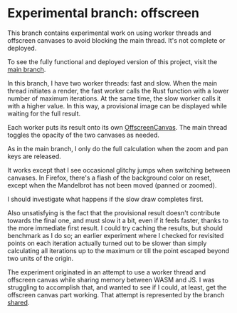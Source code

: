 # Experimental branch: offscreen

This branch contains experimental work on using worker threads and offscreen canvases to avoid blocking the main thread. It's not complete or deployed.

To see the fully functional and deployed version of this project, visit the [main branch](https://github.com/pjtunstall/almondala).

In this branch, I have two worker threads: fast and slow. When the main thread initiates a render, the fast worker calls the Rust function with a lower number of maximum iterations. At the same time, the slow worker calls it with a higher value. In this way, a provisional image can be displayed while waiting for the full result.

Each worker puts its result onto its own [OffscreenCanvas](https://developer.mozilla.org/en-US/docs/Web/API/OffscreenCanvas). The main thread toggles the opacity of the two canvases as needed.

As in the main branch, I only do the full calculation when the zoom and pan keys are released.

It works except that I see occasional glitchy jumps when switching between canvases. In Firefox, there's a flash of the background color on reset, except when the Mandelbrot has not been moved (panned or zoomed).

I should investigate what happens if the slow draw completes first.

Also unsatisfying is the fact that the provisional result doesn't contribute towards the final one, and must slow it a bit, even if it feels faster, thanks to the more immediate first result. I could try caching the results, but should benchmark as I do so; an earlier experiment where I checked for revisited points on each iteration actually turned out to be slower than simply calculating all iterations up to the maximum or till the point escaped beyond two units of the origin.

The experiment originated in an attempt to use a worker thread and offscreen canvas while sharing memory between WASM and JS. I was struggling to accomplish that, and wanted to see if I could, at least, get the offscreen canvas part working. That attempt is represented by the branch [shared](https://github.com/pjtunstall/almondala/tree/shared).
